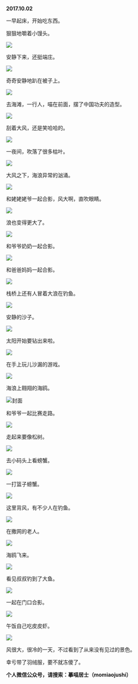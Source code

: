 
          
**2017.10.02**

一早起床，开始吃东西。

狠狠地嚼着小馒头。

![](http://wx3.sinaimg.cn/large/627d9660ly1fk3t2axz10j20yg0mztbb.jpg)


安静下来，还挺端庄。


![](http://wx3.sinaimg.cn/large/627d9660ly1fk3t2cop9rj20yg0mzdio.jpg)


奇奇安静地趴在被子上。


![](http://wx3.sinaimg.cn/large/627d9660ly1fk3t29k2evj20yg0mzdhv.jpg)


去海滩，一行人，喵在前面，摆了中国功夫的造型。


![](http://wx3.sinaimg.cn/large/627d9660ly1fk3t2fv1yej20yg0mztdp.jpg)


刮着大风，还是笑哈哈的。


![](http://wx3.sinaimg.cn/large/627d9660ly1fk3t2da2erj20yg0mzwib.jpg)


一夜间，吹落了很多枯叶。


![](http://wx3.sinaimg.cn/large/627d9660ly1fk3t2akcv8j20yg0mzn5i.jpg)


大风之下，海浪异常的汹涌。


![](http://wx3.sinaimg.cn/large/627d9660ly1fk3t2dqh94j20yg0mz0xh.jpg)


和姥姥姥爷一起合影，风大啊，直吹眼睛。


![](http://wx3.sinaimg.cn/large/627d9660ly1fk3t2bpo7bj20yg0mzdi4.jpg)


浪也变得更大了。


![](http://wx3.sinaimg.cn/large/627d9660ly1fk3t2dh04nj20yg0mztey.jpg)


和爷爷奶奶一起合影。


![](http://wx3.sinaimg.cn/large/627d9660ly1fk3t296holj20yg0mz77b.jpg)


和爸爸妈妈一起合影。


![](http://wx3.sinaimg.cn/large/627d9660ly1fk3t2cgdy9j20yg0mzq5p.jpg)


栈桥上还有人冒着大浪在钓鱼。


![](http://wx3.sinaimg.cn/large/627d9660ly1fk3t2bvdkzj20yg0mz0w2.jpg)


安静的沙子。


![](http://wx3.sinaimg.cn/large/627d9660ly1fk3t2e2ongj20yg0mz7c5.jpg)


太阳开始要钻出来啦。


![](http://wx3.sinaimg.cn/large/627d9660ly1fk3t28a544j20yg0mzdgq.jpg)


在手上玩儿沙漏的游戏。


![](http://wx3.sinaimg.cn/large/627d9660ly1fk3t2a6y97j20yg0mzwfz.jpg)


海浪上翱翔的海鸥。


![](http://wx3.sinaimg.cn/large/627d9660ly1fk3t2c8ua8j20yg0mz0x2.jpg)封面


和爷爷一起比赛走路。


![](http://wx3.sinaimg.cn/large/627d9660ly1fk3t2c20fej20yg0mz0wg.jpg)


走起来要像松树。


![](http://wx3.sinaimg.cn/large/627d9660ly1fk3t29yv1xj20yg0mz78m.jpg)


去小码头上看螃蟹。


![](http://wx3.sinaimg.cn/large/627d9660ly1fk3t2fhw12j20yg0mzgq2.jpg)


一打篮子螃蟹。


![](http://wx3.sinaimg.cn/large/627d9660ly1fk3t28tribj20yg0mz44t.jpg)


这里背风，有不少人在钓鱼。


![](http://wx3.sinaimg.cn/large/627d9660ly1fk3t2b5juvj20yg0mzgnx.jpg)


在撒网的老人。


![](http://wx3.sinaimg.cn/large/627d9660ly1fk3t2g52mtj20yg0mzq65.jpg)


海鸥飞来。


![](http://wx3.sinaimg.cn/large/627d9660ly1fk3t2cyb0tj20yg0mzdg0.jpg)


看见叔叔钓到了大鱼。


![](http://wx3.sinaimg.cn/large/627d9660ly1fk3t2d39ptj20yg0mzq6y.jpg)


一起在门口合影。


![](http://wx3.sinaimg.cn/large/627d9660ly1fk3t2bev8zj20yg0mz792.jpg)


午饭自己吃皮皮虾。


![](http://wx3.sinaimg.cn/large/627d9660ly1fk3t2ex9hrj20yg0mzmzm.jpg)


风很大，很冷的一天，不过看到了从来没有见过的景色。

幸亏带了羽绒服，要不就冻傻了。


**个人微信公众号，请搜索：摹喵居士（momiaojushi）**

        